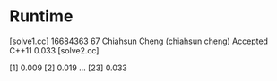 # Runtime
[solve1.cc]
16684363    67  Chiahsun Cheng (chiahsun cheng)   Accepted  C++11   0.033
[solve2.cc]

[1] 0.009
[2] 0.019
...
[23] 0.033

